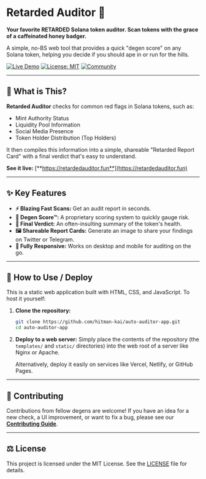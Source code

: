 # Retarded Auditor 🚀

**Your favorite RETARDED Solana token auditor. Scan tokens with the grace of a caffeinated honey badger.**

A simple, no-BS web tool that provides a quick "degen score" on any Solana token, helping you decide if you should ape in or run for the hills.

[![Live Demo](https://img.shields.io/badge/Live-Demo-brightgreen.svg)](https://retardedauditor.fun)
[![License: MIT](https://img.shields.io/badge/License-MIT-blue.svg)](https://opensource.org/licenses/MIT)
[![Community](https://img.shields.io/badge/Join-Telegram-blue.svg)](https://t.me/retardedauditor)



---

## 🧐 What is This?

**Retarded Auditor** checks for common red flags in Solana tokens, such as:
- Mint Authority Status
- Liquidity Pool Information
- Social Media Presence
- Token Holder Distribution (Top Holders)

It then compiles this information into a simple, shareable "Retarded Report Card" with a final verdict that's easy to understand.

**See it live:** [**https://retardedauditor.fun**](https://retardedauditor.fun)

---

## ✨ Key Features

- **⚡ Blazing Fast Scans:** Get an audit report in seconds.
- **💯 Degen Score™:** A proprietary scoring system to quickly gauge risk.
- **📝 Final Verdict:** An often-insulting summary of the token's health.
- **🖼️ Shareable Report Cards:** Generate an image to share your findings on Twitter or Telegram.
- **📱 Fully Responsive:** Works on desktop and mobile for auditing on the go.

---

## 🔧 How to Use / Deploy

This is a static web application built with HTML, CSS, and JavaScript. To host it yourself:

1.  **Clone the repository:**
    ```bash
    git clone https://github.com/hitman-kai/auto-auditor-app.git
    cd auto-auditor-app
    ```

2.  **Deploy to a web server:**
    Simply place the contents of the repository (the `templates/` and `static/` directories) into the web root of a server like Nginx or Apache.

    Alternatively, deploy it easily on services like Vercel, Netlify, or GitHub Pages.

---

## 🤝 Contributing

Contributions from fellow degens are welcome! If you have an idea for a new check, a UI improvement, or want to fix a bug, please see our [**Contributing Guide**](./CONTRIBUTING.md).

---

## ⚖️ License

This project is licensed under the MIT License. See the [LICENSE](./LICENSE) file for details.
